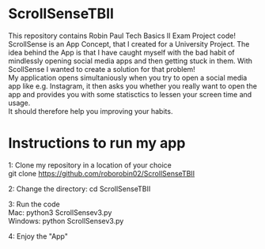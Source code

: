 # ScrollSenseTBII

This repository contains Robin Paul Tech Basics II Exam Project code!
<br/>
ScrollSense is an App Concept, that I created for a University Project.
The idea behind the App is that I have caught myself with the bad habit 
of mindlessly opening social media apps and then getting stuck in them.
With ScollSense I wanted to create a solution for that problem! <br/>
My application opens simultaniously when you try to open a social media
app like e.g. Instagram, it then asks you whether you really want to open
the app and provides you with some statisctics to lessen your screen time
and usage. <br/>
It should therefore help you improving your habits.

# Instructions to run my app

1: Clone my repository in a location of your choice
<br/>
git clone https://github.com/roborobin02/ScrollSenseTBII
<br/>

2: Change the directory:
cd ScrollSenseTBII
<br/>

3: Run the code
<br/>
Mac:
python3 ScrollSensev3.py
<br/>
Windows:
python ScrollSensev3.py
<br/>

4: Enjoy the "App"
